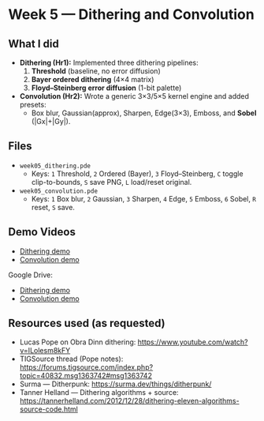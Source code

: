 # Week 5 — Dithering and Convolution

## What I did
- **Dithering (Hr1):** Implemented three dithering pipelines:
  1) **Threshold** (baseline, no error diffusion)
  2) **Bayer ordered dithering** (4×4 matrix)
  3) **Floyd–Steinberg error diffusion** (1-bit palette)
- **Convolution (Hr2):** Wrote a generic 3×3/5×5 kernel engine and added presets:
  - Box blur, Gaussian(approx), Sharpen, Edge(3×3), Emboss, and **Sobel** (|Gx|+|Gy|).

## Files
- `week05_dithering.pde`  
  - Keys: `1` Threshold, `2` Ordered (Bayer), `3` Floyd–Steinberg, `C` toggle clip-to-bounds, `S` save PNG, `L` load/reset original.
- `week05_convolution.pde`  
  - Keys: `1` Box blur, `2` Gaussian, `3` Sharpen, `4` Edge, `5` Emboss, `6` Sobel, `R` reset, `S` save.

## Demo Videos
- [Dithering demo](./week5-Dithering.mp4)
- [Convolution demo](./week5-Convolution.mp4)

Google Drive:
- [Dithering demo](https://drive.google.com/file/d/1fQmi811ZHI3R3NM5ZmJy34ZCyGcjeAFM/view?usp=drive_link)
- [Convolution demo](https://drive.google.com/file/d/1XEZke8cYyrEsV0ZkUHjlaKznwDkH9zsJ/view?usp=drive_link)
  
## Resources used (as requested)
- Lucas Pope on Obra Dinn dithering: https://www.youtube.com/watch?v=ILolesm8kFY
- TIGSource thread (Pope notes): https://forums.tigsource.com/index.php?topic=40832.msg1363742#msg1363742
- Surma — Ditherpunk: https://surma.dev/things/ditherpunk/
- Tanner Helland — Dithering algorithms + source: https://tannerhelland.com/2012/12/28/dithering-eleven-algorithms-source-code.html
